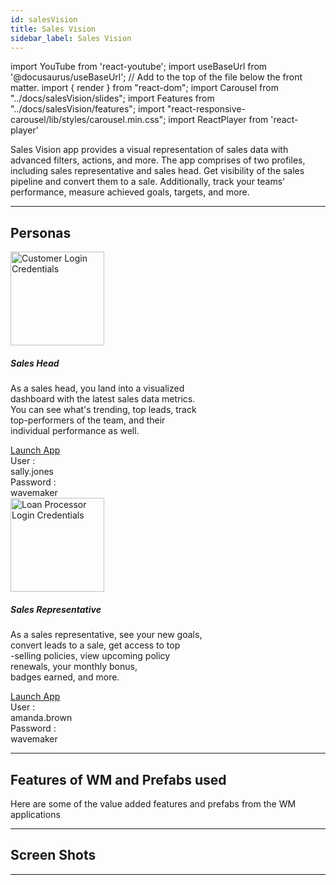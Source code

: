 ```yaml
---
id: salesVision
title: Sales Vision
sidebar_label: Sales Vision
---
```


import YouTube from 'react-youtube';
import useBaseUrl from '@docusaurus/useBaseUrl'; // Add to the top of the file below the front matter.
import { render } from "react-dom";
import Carousel from "../docs/salesVision/slides";
import Features from "../docs/salesVision/features";
import "react-responsive-carousel/lib/styles/carousel.min.css";
import ReactPlayer from 'react-player'


<!-- ## Introduction -->

<!-- Sales vision shows the information and performance of sales representatives and sales heads
over the period of time. Representatives update the quotes to convert into sales. -->
Sales Vision app provides a visual representation of sales data with advanced filters, actions, and more. The app comprises of two profiles, including sales representative and sales head. Get visibility of the sales pipeline and convert them to a sale. Additionally, track your teams' performance, measure achieved goals, targets, and more.


---

## Personas

<section>
  <div className="container">
    <div className="row">
      <div className="col card text--center margin--sm">
          <div className="card__body">
            <img alt="Customer Login Credentials" src={useBaseUrl('img/salesVision/sales_head.png')} height="150px"/>
            <h5 className="margin-bottom--xs">Sales Head</h5>
            <p className="card-body-descp">As a sales head, you land into a visualized<br/> dashboard with the latest sales data metrics.<br/>  You can see what's trending, top leads, track<br/> top-performers of the team, and their<br/>  individual performance as well.</p>
            <a href="http://pk50dzkgmxm4.cloud.wavemakeronline.com/DemoSalesVision" target="_blank" className="button button--primary button--outline margin-bottom--md">Launch App</a>
            <div className="row">
              <div className="col text--right padding-horiz--xs">
                User :
              </div>
              <div className="col text--left text--semibold padding-horiz--xs">
                sally.jones
              </div>
            </div>
            <div className="row">
              <div className="col text--right padding-horiz--xs">
                Password :
              </div>
              <div className="col text--left text--semibold padding-horiz--xs">
                wavemaker
              </div>
            </div>
          </div>
      </div>
      <div className="col card text--center margin--sm">
          <div className="card__body">
            <img alt="Loan Processor Login Credentials" src={useBaseUrl('img/salesVision/sales_representative.png')} height="150px"/>
            <h5 className="margin-bottom--xs">Sales Representative</h5>
            <p className="card-body-descp">As a sales representative, see your new goals,<br/> convert leads to a sale, get access to top<br/> -selling policies, view upcoming policy<br/>  renewals, your monthly bonus, <br/> badges earned, and more. </p>
            <a href="http://pk50dzkgmxm4.cloud.wavemakeronline.com/DemoSalesVision" target="_blank" className="button button--primary button--outline margin-bottom--md">Launch App</a>
            <div className="row">
              <div className="col text--right padding-horiz--xs">
                User :
              </div>
              <div className="col text--left text--semibold padding-horiz--xs">
                amanda.brown
              </div>
            </div>
            <div className="row">
              <div className="col text--right padding-horiz--xs">
                Password :
              </div>
              <div className="col text--left text--semibold padding-horiz--xs">
                wavemaker
              </div>
            </div>
          </div>
      </div>
    </div>
  </div>
</section>

---


## Features of WM and Prefabs used

Here are some of the value added features and prefabs from the WM applications

<Features />


---


## Screen Shots

<Carousel />

---
<!-- 
## Videos

<YouTube videoId="Fhie1OW8SOY" /> -->

<!-- ---

## User Flow of App

![alt text](/img/salesVision/workflow.svg 'User Flow of Sales Vision App')  -->
